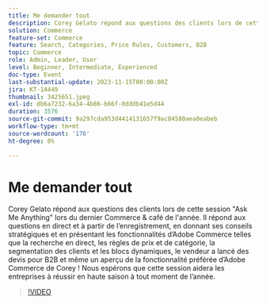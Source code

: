 ```yaml
---
title: Me demander tout
description: Corey Gelato répond aux questions des clients lors de cette session "Ask Me Anything" lors du dernier Commerce & café de l'année. Il répond aux questions en direct et à partir de l’enregistrement, en donnant ses conseils stratégiques et en présentant les fonctionnalités d’Adobe Commerce telles que la recherche en direct, les règles de prix et de catégorie, la segmentation des clients et les blocs dynamiques, le vendeur a lancé des devis pour B2B et même un aperçu de la fonctionnalité préférée d’Adobe Commerce de Corey ! Nous espérons que cette session aidera les entreprises à réussir en haute saison à tout moment de l’année.
solution: Commerce
feature-set: Commerce
feature: Search, Categories, Price Rules, Customers, B2B
topic: Commerce
role: Admin, Leader, User
level: Beginner, Intermediate, Experienced
doc-type: Event
last-substantial-update: 2023-11-15T00:00:00Z
jira: KT-14449
thumbnail: 3425651.jpeg
exl-id: db6a7232-6a34-4b86-b66f-0dddb41e5d44
duration: 3576
source-git-commit: 9a297cda953d4414131657f9ac84580aea0eabeb
workflow-type: tm+mt
source-wordcount: '176'
ht-degree: 0%

---
```


# Me demander tout

Corey Gelato répond aux questions des clients lors de cette session &quot;Ask Me Anything&quot; lors du dernier Commerce &amp; café de l&#39;année. Il répond aux questions en direct et à partir de l’enregistrement, en donnant ses conseils stratégiques et en présentant les fonctionnalités d’Adobe Commerce telles que la recherche en direct, les règles de prix et de catégorie, la segmentation des clients et les blocs dynamiques, le vendeur a lancé des devis pour B2B et même un aperçu de la fonctionnalité préférée d’Adobe Commerce de Corey ! Nous espérons que cette session aidera les entreprises à réussir en haute saison à tout moment de l’année.

>[!VIDEO](https://video.tv.adobe.com/v/3425651/?learn=on)
